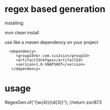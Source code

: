 regex based generation
=========================================

installing:

 mvn clean install


 use like a maven dependency on your project

 	  <dependency>
	     <groupId>br.com.six2six</groupId>
		 <artifactId>bfgex</artifactId>
		 <version>1.0-SNAPSHOT</version>
	   </dependency>

usage
=======================================

RegexGen.of("(\\w{4})(\\d{3})"); //return zori873